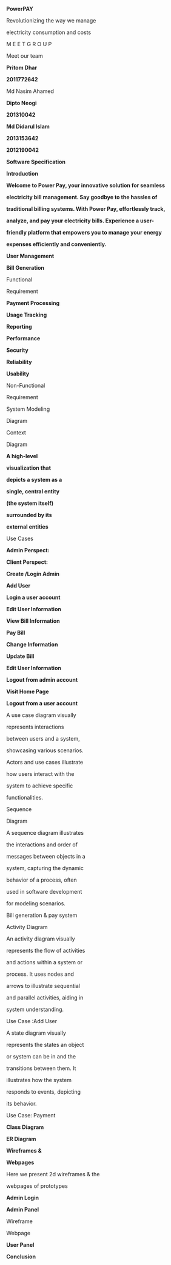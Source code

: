 <a name="br1"></a> 

**PowerPAY**

Revolutionizing the way we manage

electricity consumption and costs



<a name="br2"></a> 

M E E T G R O U P

Meet our team

**Pritom Dhar**

**2011772642**

Md Nasim Ahamed

**Dipto Neogi**

**201310042**

**Md Didarul Islam**

**2013153642**

**2012190042**



<a name="br3"></a> 

**Software Specification**



<a name="br4"></a> 

**Introduction**

**Welcome to Power Pay, your innovative solution for seamless**

**electricity bill management. Say goodbye to the hassles of**

**traditional billing systems. With Power Pay, effortlessly track,**

**analyze, and pay your electricity bills. Experience a user-**

**friendly platform that empowers you to manage your energy**

**expenses efficiently and conveniently.**



<a name="br5"></a> 

**User Management**

**Bill Generation**

Functional

Requirement

**Payment Processing**

**Usage Tracking**

**Reporting**



<a name="br6"></a> 

**Performance**

**Security**

**Reliability**

**Usability**

Non-Functional

Requirement



<a name="br7"></a> 

System Modeling

Diagram



<a name="br8"></a> 

Context

Diagram

**A high-level**

**visualization that**

**depicts a system as a**

**single, central entity**

**(the system itself)**

**surrounded by its**

**external entities**



<a name="br9"></a> 

Use Cases

**Admin Perspect:**

**Client Perspect:**

**Create /Login Admin**

**Add User**

**Login a user account**

**Edit User Information**

**View Bill Information**

**Pay Bill**

**Change Information**

**Update Bill**

**Edit User Information**

**Logout from admin account**

**Visit Home Page**

**Logout from a user account**



<a name="br10"></a> 

A use case diagram visually

represents interactions

between users and a system,

showcasing various scenarios.

Actors and use cases illustrate

how users interact with the

system to achieve specific

functionalities.



<a name="br11"></a> 

Sequence

Diagram

A sequence diagram illustrates

the interactions and order of

messages between objects in a

system, capturing the dynamic

behavior of a process, often

used in software development

for modeling scenarios.

Bill generation & pay system



<a name="br12"></a> 

Activity Diagram

An activity diagram visually

represents the flow of activities

and actions within a system or

process. It uses nodes and

arrows to illustrate sequential

and parallel activities, aiding in

system understanding.

Use Case :Add User



<a name="br13"></a> 

A state diagram visually

represents the states an object

or system can be in and the

transitions between them. It

illustrates how the system

responds to events, depicting

its behavior.

Use Case: Payment



<a name="br14"></a> 

**Class Diagram**



<a name="br15"></a> 

**ER Diagram**



<a name="br16"></a> 

**Wireframes &**

**Webpages**

Here we present 2d wireframes & the

webpages of prototypes



<a name="br17"></a> 

**Admin Login**



<a name="br18"></a> 

**Admin Panel**

Wireframe

Webpage



<a name="br19"></a> 



<a name="br20"></a> 



<a name="br21"></a> 



<a name="br22"></a> 



<a name="br23"></a> 

**User Panel**



<a name="br24"></a> 



<a name="br25"></a> 



<a name="br26"></a> 



<a name="br27"></a> 

**Conclusion**

